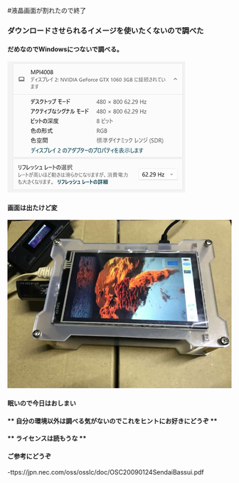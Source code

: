 #液晶画面が割れたので終了
### ダウンロードさせられるイメージを使いたくないので調べた
#### だめなのでWindowsにつないで調べる。
![Windowsにつないでみた](./Win11Proでの表示.png)
#### 画面は出たけど変
![映った](./まだおかしい.jpg)
#### 眠いので今日はおしまい

#### ** 自分の環境以外は調べる気がないのでこれをヒントにお好きにどうぞ **
#### ** ライセンスは読もうな **
#### ご参考にどうぞ
-ttps://jpn.nec.com/oss/osslc/doc/OSC20090124SendaiBassui.pdf
